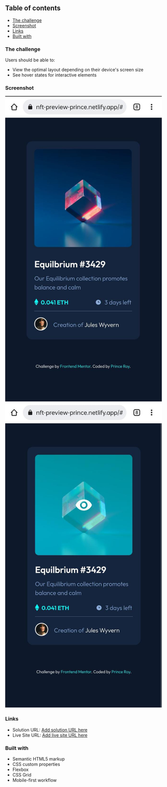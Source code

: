 ## Table of contents

-   [The challenge](#the-challenge)
-   [Screenshot](#screenshot)
-   [Links](#links)
-   [Built with](#built-with)

### The challenge

Users should be able to:

-   View the optimal layout depending on their device's screen size
-   See hover states for interactive elements

### Screenshot

![](assets/design/my-mobile-view.jpeg)
![](assets/design/my-active-state.jpeg)

### Links

-   Solution URL: [Add solution URL here](https://github.com/iprinceroyy/NFT-preview-card)
-   Live Site URL: [Add live site URL here](https://nft-preview-prince.netlify.app/)

### Built with

-   Semantic HTML5 markup
-   CSS custom properties
-   Flexbox
-   CSS Grid
-   Mobile-first workflow
